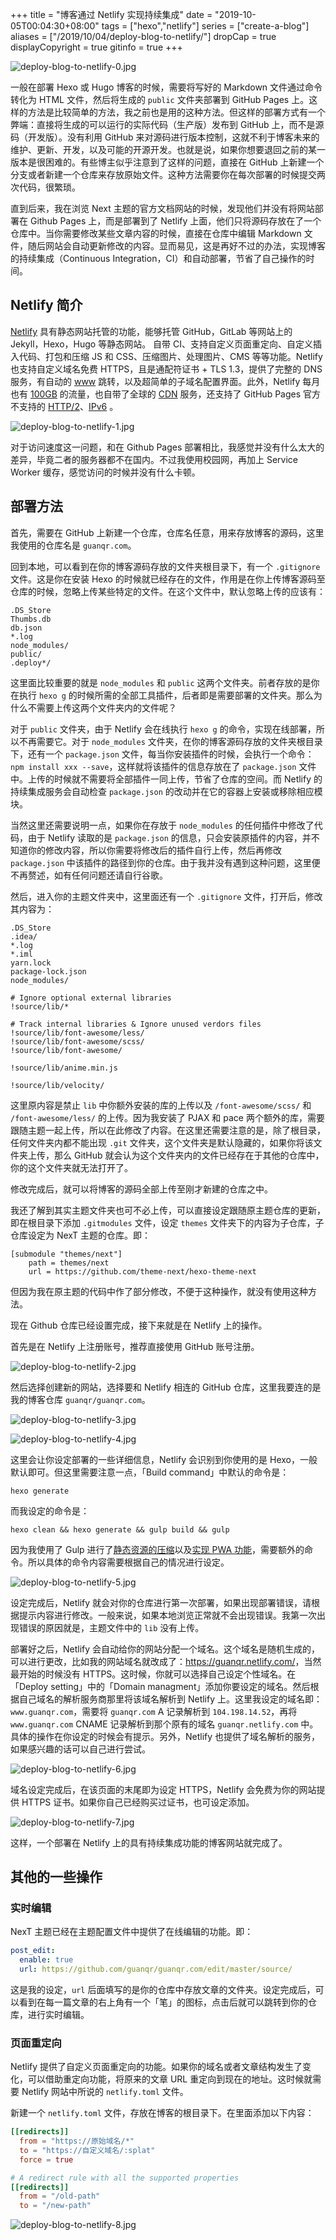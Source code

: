 +++
title = "博客通过 Netlify 实现持续集成"
date = "2019-10-05T00:04:30+08:00"
tags = ["hexo","netlify"]
series = ["create-a-blog"]
aliases = ["/2019/10/04/deploy-blog-to-netlify/"]
dropCap = true
displayCopyright = true
gitinfo = true
+++

![deploy-blog-to-netlify-0.jpg](/images/deploy-blog-to-netlify-0.jpg)

一般在部署 Hexo 或 Hugo 博客的时候，需要将写好的 Markdown 文件通过命令转化为 HTML 文件，然后将生成的 `public` 文件夹部署到 GitHub Pages 上。这样的方法是比较简单的方法，我之前也是用的这种方法。但这样的部署方式有一个弊端：直接将生成的可以运行的实际代码（生产版）发布到 GitHub 上，而不是源码（开发版）。没有利用 GitHub 来对源码进行版本控制，这就不利于博客未来的维护、更新、开发，以及可能的开源开发。也就是说，如果你想要退回之前的某一版本是很困难的。有些博主似乎注意到了这样的问题，直接在 GitHub 上新建一个分支或者新建一个仓库来存放原始文件。这种方法需要你在每次部署的时候提交两次代码，很繁琐。

直到后来，我在浏览 Next 主题的官方文档网站的时候，发现他们并没有将网站部署在 Github Pages 上，而是部署到了 Netlify 上面，他们只将源码存放在了一个仓库中。当你需要修改某些文章内容的时候，直接在仓库中编辑 Markdown 文件，随后网站会自动更新修改的内容。显而易见，这是再好不过的办法，实现博客的持续集成（Continuous Integration，CI）和自动部署，节省了自己操作的时间。

## Netlify 简介

[Netlify](https://www.netlify.com/) 具有静态网站托管的功能，能够托管 GitHub，GitLab 等网站上的 Jekyll，Hexo，Hugo 等静态网站。 自带 CI、支持自定义页面重定向、自定义插入代码、打包和压缩 JS 和 CSS、压缩图片、处理图片、CMS 等等功能。Netlify 也支持自定义域名免费 HTTPS，且是通配符证书 + TLS 1.3，提供了完整的 DNS 服务，有自动的 [www](https://www.netlify.com/docs/custom-domains/#domain-redirects) 跳转，以及超简单的子域名配置界面。此外，Netlify 每月也有 [100GB](https://www.netlify.com/pricing/) 的流量，也自带了全球的 [CDN](https://www.netlify.com/blog/2016/04/15/make-your-site-faster-with-netlifys-intelligent-cdn/) 服务，还支持了 GitHub Pages 官方不支持的 [HTTP/2](https://www.netlify.com/blog/2015/10/20/netlify-news-no.-6/)、[IPv6](https://www.netlify.com/blog/2018/11/26/announcing-ipv6-support-on-the-netlify-application-delivery-network/) 。

![deploy-blog-to-netlify-1.jpg](/images/deploy-blog-to-netlify-1.jpg "通配符证书 + TLS 1.3")

对于访问速度这一问题，和在 Github Pages 部署相比，我感觉并没有什么太大的差异，毕竟二者的服务器都不在国内。不过我使用校园网，再加上 Service Worker 缓存，感觉访问的时候并没有什么卡顿。

## 部署方法

首先，需要在 GitHub 上新建一个仓库，仓库名任意，用来存放博客的源码，这里我使用的仓库名是 `guanqr.com`。

回到本地，可以看到在你的博客源码存放的文件夹根目录下，有一个 `.gitignore` 文件。这是你在安装 Hexo 的时候就已经存在的文件，作用是在你上传博客源码至仓库的时候，忽略上传某些特定的文件。在这个文件中，默认忽略上传的应该有：

```
.DS_Store
Thumbs.db
db.json
*.log
node_modules/
public/
.deploy*/
```

这里面比较重要的就是 `node_modules` 和 `public` 这两个文件夹。前者存放的是你在执行 `hexo g` 的时候所需的全部工具插件，后者即是需要部署的文件夹。那么为什么不需要上传这两个文件夹内的文件呢？

对于 `public` 文件夹，由于 Netlify 会在线执行 `hexo g` 的命令，实现在线部署，所以不再需要它。对于 `node_modules` 文件夹，在你的博客源码存放的文件夹根目录下，还有一个 `package.json` 文件，每当你安装插件的时候，会执行一个命令：`npm install xxx --save`，这样就将该插件的信息存放在了 `package.json` 文件中。上传的时候就不需要将全部插件一同上传，节省了仓库的空间。而 Netlify 的持续集成服务会自动检查 `package.json` 的改动并在它的容器上安装或移除相应模块。

当然这里还需要说明一点，如果你在存放于 `node_modules` 的任何插件中修改了代码，由于 Netlify 读取的是 `package.json` 的信息，只会安装原插件的内容，并不知道你的修改内容，所以你需要将修改后的插件自行上传，然后再修改 `package.json` 中该插件的路径到你的仓库。由于我并没有遇到这种问题，这里便不再赘述，如有任何问题还请自行谷歌。

然后，进入你的主题文件夹中，这里面还有一个 `.gitignore` 文件，打开后，修改其内容为：

```
.DS_Store
.idea/
*.log
*.iml
yarn.lock
package-lock.json
node_modules/

# Ignore optional external libraries
!source/lib/*

# Track internal libraries & Ignore unused verdors files
!source/lib/font-awesome/less/
!source/lib/font-awesome/scss/
!source/lib/font-awesome/

!source/lib/anime.min.js

!source/lib/velocity/
```

这里原内容是禁止 `lib` 中你额外安装的库的上传以及 `/font-awesome/scss/` 和 `/font-awesome/less/` 的上传。因为我安装了 PJAX 和 pace 两个额外的库，需要跟随主题一起上传，所以在此修改了内容。在这里还需要注意的是，除了根目录，任何文件夹内都不能出现 `.git` 文件夹，这个文件夹是默认隐藏的，如果你将该文件夹上传，那么 GitHub 就会认为这个文件夹内的文件已经存在于其他的仓库中，你的这个文件夹就无法打开了。

修改完成后，就可以将博客的源码全部上传至刚才新建的仓库之中。

我还了解到其实主题文件夹也可不必上传，可以直接设定跟随原主题仓库的更新，即在根目录下添加 `.gitmodules` 文件，设定 `themes` 文件夹下的内容为子仓库，子仓库设定为 NexT 主题的仓库。即：

```
[submodule "themes/next"]
	path = themes/next
	url = https://github.com/theme-next/hexo-theme-next
```

但因为我在原主题的代码中作了部分修改，不便于这种操作，就没有使用这种方法。

现在 Github 仓库已经设置完成，接下来就是在 Netlify 上的操作。

首先是在 Netlify 上注册账号，推荐直接使用 GitHub 账号注册。

![deploy-blog-to-netlify-2.jpg](/images/deploy-blog-to-netlify-2.jpg "注册界面")

然后选择创建新的网站，选择要和 Netlify 相连的 GitHub 仓库，这里我要连的是我的博客仓库 `guanqr/guanqr.com`。

![deploy-blog-to-netlify-3.jpg](/images/deploy-blog-to-netlify-3.jpg "创建新网站")

![deploy-blog-to-netlify-4.jpg](/images/deploy-blog-to-netlify-4.jpg "选择仓库")

这里会让你设定部署的一些详细信息，Netlify 会识别到你使用的是 Hexo，一般默认即可。但这里需要注意一点，「Build command」中默认的命令是：

```
hexo generate
```

而我设定的命令是：

```
hexo clean && hexo generate && gulp build && gulp
```

因为我使用了 Gulp 进行了[静态资源的压缩](/study/blog/use-gulp-to-compress-source-code/)以及[实现 PWA 功能](/study/blog/realize-pwa/)，需要额外的命令。所以具体的命令内容需要根据自己的情况进行设定。

![deploy-blog-to-netlify-5.jpg](/images/deploy-blog-to-netlify-5.jpg "设定详细信息")

设定完成后，Netlify 就会对你的仓库进行第一次部署，如果出现部署错误，请根据提示内容进行修改。一般来说，如果本地浏览正常就不会出现错误。我第一次出现错误的原因就是，主题文件中的 `lib` 没有上传。

部署好之后，Netlify 会自动给你的网站分配一个域名。这个域名是随机生成的，可以进行更改，比如我的网站域名就改成了：<https://guanqr.netlify.com/>，当然最开始的时候没有 HTTPS。这时候，你就可以选择自己设定个性域名。在「Deploy setting」中的「Domain managment」添加你要设定的域名。然后根据自己域名的解析服务商那里将该域名解析到 Netlify 上。这里我设定的域名即：`www.guanqr.com`，需要将 `guanqr.com` A 记录解析到 `104.198.14.52`，再将 `www.guanqr.com` CNAME 记录解析到那个原有的域名 `guanqr.netlify.com` 中。具体的操作在你设定的时候会有提示。另外，Netlify 也提供了域名解析的服务，如果感兴趣的话可以自己进行尝试。

![deploy-blog-to-netlify-6.jpg](/images/deploy-blog-to-netlify-6.jpg "设定域名")

域名设定完成后，在该页面的末尾即为设定 HTTPS，Netlify 会免费为你的网站提供 HTTPS 证书。如果你自己已经购买过证书，也可设定添加。

![deploy-blog-to-netlify-7.jpg](/images/deploy-blog-to-netlify-7.jpg "设定 HTTPS")

这样，一个部署在 Netlify 上的具有持续集成功能的博客网站就完成了。

## 其他的一些操作

### 实时编辑

NexT 主题已经在主题配置文件中提供了在线编辑的功能。即：

```yml
post_edit:
  enable: true
  url: https://github.com/guanqr/guanqr.com/edit/master/source/
```

这是我的设定，`url` 后面填写的是你的仓库中存放文章的文件夹。设定完成后，可以看到在每一篇文章的右上角有一个「笔」的图标，点击后就可以跳转到你的仓库，进行实时编辑。

### 页面重定向

Netlify 提供了自定义页面重定向的功能。如果你的域名或者文章结构发生了变化，可以借助重定向功能，将原来的文章 URL 重定向到现在的地址。这时候就需要 Netlify 网站中所说的 `netlify.toml` 文件。

新建一个 `netlify.toml` 文件，存放在博客的根目录下。在里面添加以下内容：

```toml
[[redirects]]
  from = "https://原始域名/*"
  to = "https://自定义域名/:splat"
  force = true

# A redirect rule with all the supported properties
[[redirects]]
  from = "/old-path"
  to = "/new-path"
```

![deploy-blog-to-netlify-8.jpg](/images/deploy-blog-to-netlify-8.jpg "页面重定向")